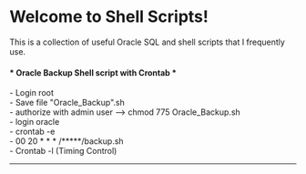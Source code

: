 # Welcome to Shell Scripts!

This is a collection of useful Oracle SQL and shell scripts that I frequently use.

<h4>* Oracle Backup Shell script with Crontab * </h4>
- Login root <br>
- Save file "Oracle_Backup".sh <br>
- authorize with admin user --> chmod 775 Oracle_Backup.sh <br>
- login oracle <br>
- crontab -e <br>
- 00 20 * * * /*****/backup.sh <br> 
- Crontab -l (Timing Control) <br>

*************************************************




